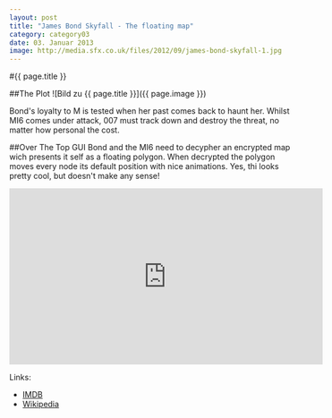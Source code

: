 ```yaml
---
layout: post
title: "James Bond Skyfall - The floating map"
category: category03
date: 03. Januar 2013
image: http://media.sfx.co.uk/files/2012/09/james-bond-skyfall-1.jpg
---
```


#{{ page.title }}

##The Plot
![Bild zu {{ page.title }}]({{ page.image }})

Bond's loyalty to M is tested when her past comes back to haunt her. Whilst MI6 comes under attack, 007 must track down and destroy the threat, no matter how personal the cost.

##Over The Top GUI
Bond and the MI6 need to decypher an encrypted map wich presents it self as a floating polygon. When decrypted the polygon moves every node its default position with nice animations. Yes, thi looks pretty cool, but doesn't make any sense! 

<iframe width="560" height="315" src="http://www.youtube.com/embed/aApTVqeGJMw" frameborder="0" allowfullscreen></iframe>

Links:

+   [IMDB](http://www.imdb.com/title/tt1074638/?ref_=fn_al_tt_1)
+   [Wikipedia](http://en.wikipedia.org/wiki/Skyfall)